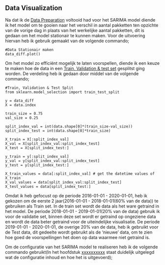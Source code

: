 ## Data Visualization

Na dat ik de [Data Preparation]() voltooid had voor het SARIMA model diende ik het model om te gooien naar het verschil in aantal pakketten ten opzichte van de vorige dag in plaats van het werkelijke aantal pakketten, dit is gedaan om het model stationair te kunnen maken. Voor de uitvoering hiervan heb ik gebruik gemaakt van de volgende commando;

```
#Data Stationair maken
data_diff.plot()
```

Om het model zo efficiënt mogelijk te laten voorspellen, diende ik een keuze te maken hoe de data in een [Train, Validation & test set](https://github.com/Emir-Acikgoz-50/Minor-Data-Science/blob/main/Notebook%20Bewijzen/train%20validate%20test%20set.PNG) gesplitst ging worden. De verdeling heb ik gedaan door middel van de volgende commando;

```
#Train, Validation & Test Split
from sklearn.model_selection import train_test_split

y = data_diff
X = data.index

train_size = 0.75
val_size = 0.25

split_index_val = int(data.shape[0]*(train_size-val_size))
split_index_test = int(data.shape[0]*train_size)

X_train = X[:split_index_val]
X_val = X[split_index_val:split_index_test]
X_test = X[split_index_test:]

y_train = y[:split_index_val]
y_val = y[split_index_val:split_index_test]
y_test = y[split_index_test:]

X_train_values = data[:split_index_val] # get the datetime values of X_train
X_val_values = data[split_index_val:split_index_test]
X_test_values = data[split_index_test:]
```
Omdat ik heb gefocust op de periode 2016-01-01 - 2020-01-01, heb ik gekozen om de eerste 2 jaar(2016-01-01 - 2018-01-01(60% van de data)) te gebruiken als Train set. In de train set wordt de data als het ware getraind in het model. De periode 2018-01-01 - 2019-01-01(20% van de data) gebruik ik voor de validatie set, binnen deze set wordt er getraind op ongeziene data en wordt de data beter getraind voor de uiteindelijke visualisatie. De periode 2019-01-01 - 2020-01-01, de overige 20% van de data, heb ik gebruikt voor de Test data, dit gedeelte wordt gebruikt als de ‘nieuwe’ data, om te zien hoe goed de voorspellingen het doen op data waarmee niet getraind is.


Om de configuratie van het SARIMA model te realiseren heb ik de volgende commando gebruikt(In het hoofdstuk [xxxxxxxxxx]() staat duidelijk uitgelegd wat de configuratie inhoud en hoe het is uitgevoerd);



